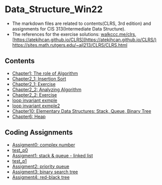 # Data_Structure_Win22

- The markdown files are related to contents(CLRS, 3rd edition) and assignments for CIS 313(Intermediate Data Structure).
- The references for the exercise solutions: [walkccc.me/clrs](https://walkccc-me.translate.goog/CLRS/?_x_tr_sl=en&_x_tr_tl=ko&_x_tr_hl=en-US&_x_tr_pto=op,sc), [https://atekihcan.github.io/CLRS](https://atekihcan.github.io/CLRS/) https://sites.math.rutgers.edu/~ajl213/CLRS/CLRS.html

## Contents
- [Chapter1: The role of Algorithm](https://github.com/hksung/Data_Structure_Win22/blob/main/Chapter1.md)
- [Chapter2_1: Insertion Sort](https://github.com/hksung/Data_Structure_Win22/blob/main/Chapter2-1.md)
- [Chapter2_1: Exercise](https://github.com/hksung/Data_Structure_Win22/blob/main/Chapter2-1_ex.md)
- [Chapter2_2: Analyzing Algorithm](https://github.com/hksung/Data_Structure_Win22/blob/main/Chapter2-2.md)
- [Chapter2_2: Exercise](https://github.com/hksung/Data_Structure_Win22/blob/main/Chapter2-2_ex.md)
- [loop invariant exmple](https://github.com/hksung/Data_Structure_Win22/blob/main/loopInv.pdf)
- [loop invariant exmple2](https://github.com/hksung/Data_Structure_Win22/blob/main/loop-invariant.pdf)
- [Chapter10: Elementary Data Structures: Stack, Queue, Binary Tree](https://github.com/hksung/Data_Structure_Win22/blob/main/Chapter10-1.md)
- [Chapter6: Heap](https://github.com/hksung/Data_Structure_Win22/blob/main/Chapter6.md)

## Coding Assignments
- [Assigment0: complex number](https://github.com/hksung/Data_Structure_Win22/blob/main/hsung_p0.py)
- [test_p0](https://github.com/hksung/Data_Structure_Win22/blob/main/p0_test.py)
- [Assigment1: stack & queue - linked list](https://github.com/hksung/Data_Structure_Win22/blob/main/hsung_p1.py)
- [test_p1](https://github.com/hksung/Data_Structure_Win22/blob/main/p1_test.py)
- [Assigment2: priority queue](https://github.com/hksung/Data_Structure_Win22/blob/main/hsung_p2_final.py)
- [Assigment3: binary search tree](https://github.com/hksung/Data_Structure_Win22/blob/main/hsung_p3.py)
- [Assigment4: red-black tree](https://github.com/hksung/Data_Structure_Win22/blob/main/hsung_p4.py)

